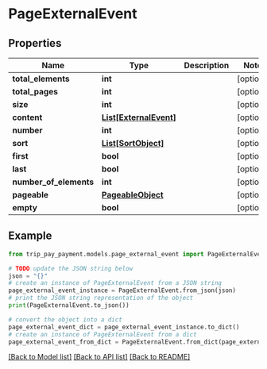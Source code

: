 # PageExternalEvent


## Properties

Name | Type | Description | Notes
------------ | ------------- | ------------- | -------------
**total_elements** | **int** |  | [optional] 
**total_pages** | **int** |  | [optional] 
**size** | **int** |  | [optional] 
**content** | [**List[ExternalEvent]**](ExternalEvent.md) |  | [optional] 
**number** | **int** |  | [optional] 
**sort** | [**List[SortObject]**](SortObject.md) |  | [optional] 
**first** | **bool** |  | [optional] 
**last** | **bool** |  | [optional] 
**number_of_elements** | **int** |  | [optional] 
**pageable** | [**PageableObject**](PageableObject.md) |  | [optional] 
**empty** | **bool** |  | [optional] 

## Example

```python
from trip_pay_payment.models.page_external_event import PageExternalEvent

# TODO update the JSON string below
json = "{}"
# create an instance of PageExternalEvent from a JSON string
page_external_event_instance = PageExternalEvent.from_json(json)
# print the JSON string representation of the object
print(PageExternalEvent.to_json())

# convert the object into a dict
page_external_event_dict = page_external_event_instance.to_dict()
# create an instance of PageExternalEvent from a dict
page_external_event_from_dict = PageExternalEvent.from_dict(page_external_event_dict)
```
[[Back to Model list]](../README.md#documentation-for-models) [[Back to API list]](../README.md#documentation-for-api-endpoints) [[Back to README]](../README.md)


